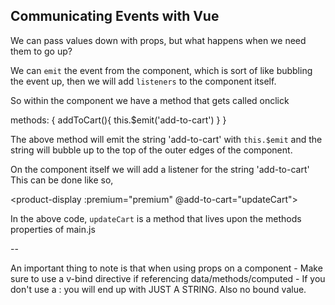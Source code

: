 Communicating Events with Vue
--

We can pass values down with props, but what happens when we need them to go up?

We can ```emit``` the event from the component, which is sort of like bubbling the event up, then we will add ```listeners``` to the component itself.

So within the component we have a method that gets called onclick

methods: {
    addToCart(){
        this.$emit('add-to-cart')
    }
}

The above method will emit the string 'add-to-cart' with ```this.$emit``` and the string will bubble up to the top of the outer edges of the component.

On the component itself we will add a listener for the string 'add-to-cart'
This can be done like so,

<product-display :premium="premium" @add-to-cart="updateCart">

In the above code, ```updateCart``` is a method that lives upon the methods properties of main.js

--

An important thing to note is that when using props on a component
    - Make sure to use a v-bind directive if referencing data/methods/computed
      - If you don't use a : you will end up with JUST A STRING. Also no bound value.